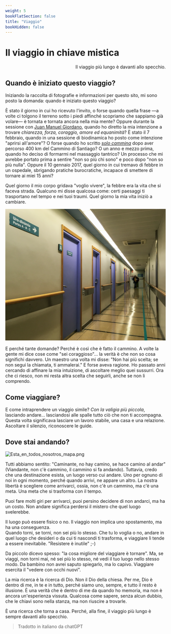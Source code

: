 ```yaml
---
weight: 5
bookFlatSection: false
title: "Viaggio"
bookHidden: false
---
```


# Il viaggio in chiave mistica

<div style="text-align: right">Il viaggio più lungo è davanti allo specchio.</div>

## Quando è iniziato questo viaggio?

Iniziando la raccolta di fotografie e informazioni per questo sito, mi sono posto la domanda: quando è iniziato questo viaggio?  

È stato il giorno in cui ho ricevuto l'invito, o forse quando quella frase —a volte ci tolgono il terreno sotto i piedi affinché scopriamo che sappiamo già volare— è tornata e tornata ancora nella mia mente? Oppure durante la sessione con [Juan Manuel Giordano](https://www.juanmanuelgiordano.com/), quando ho diretto la mia intenzione a trovare _chiarezza, forza, coraggio, amore ed equanimità_? È stato il 7 febbraio, quando in una sessione di biodinamica ho posto come intenzione "aprirsi all'amore"? O forse quando ho scritto _[solo cammina](https://susurros.fransimo.info/posts/2023/10/nueva_ribadesella/)_ dopo aver percorso 400 km del Cammino di Santiago? O un anno e mezzo prima, quando ho deciso di formarmi nel massaggio tantrico? Un processo che mi avrebbe portato prima a sentire "non so più chi sono" e poco dopo "non so più nulla". Oppure il 10 gennaio 2017, quel giorno in cui tremavo di febbre in un ospedale, sbrigando pratiche burocratiche, incapace di smettere di tornare ai miei 15 anni?  

Quel giorno il mio corpo gridava "voglio vivere", la febbre era la vita che si faceva strada. Qualcuno mi disse qualcosa come: certi paesaggi ti trasportano nel tempo e nei tuoi traumi. Quel giorno la mia vita iniziò a cambiare.  

![IMG_3027_Screenshot.png](IMG_3027_Screenshot.png)

E perché tante domande? Perché è così che è fatto il cammino. A volte la gente mi dice cose come "sei coraggioso"... la verità è che non so cosa significhi davvero. Un maestro una volta mi disse: "Non hai più scelta; se non segui la chiamata, ti ammalerai." E forse aveva ragione. Ho passato anni cercando di affinare la mia intuizione, di ascoltare meglio quei sussurri. Ora che ci riesco, non mi resta altra scelta che seguirli, anche se non li comprendo.  

## Come viaggiare?

E come intraprendere un viaggio simile? _Con la valigia più piccola_, lasciando andare... lasciandosi alle spalle tutto ciò che non ti accompagna. Questa volta significava lasciare un lavoro stabile, una casa e una relazione. Ascoltare il silenzio, riconoscere le guide.  

## Dove stai andando?

![Esta_en_todos_nosotros_mapa.png](/map/Esta_en_todos_nosotros_mapa.png)

Tutti abbiamo sentito: "Caminante, no hay camino, se hace camino al andar" (Viandante, non c'è cammino, il cammino si fa andando). Tuttavia, credo che una destinazione esista, un luogo verso cui andare. Uno per ognuno di noi in ogni momento, perché quando arrivi, ne appare un altro. La nostra libertà è scegliere come arrivarci, ossia, non c'è un cammino, ma c'è una meta. Una meta che si trasforma con il tempo.  

Puoi fare molti giri per arrivarci, puoi persino decidere di non andarci, ma ha un costo. Non andare significa perdersi il mistero che quel luogo svelerebbe.  

Il luogo può essere fisico o no. Il viaggio non implica uno spostamento, ma ha una conseguenza.  
Quando torni, se torni, non sei più lo stesso. Che tu lo voglia o no, andare in quel luogo che desideri o da cui ti nascondi ti trasforma, e viaggiare lì tende a essere inevitabile. "Resistere è inutile" ;-)

Da piccolo dicevo spesso: "la cosa migliore del viaggiare è tornare". Ma, se viaggi, non torni mai, né sei più lo stesso, né vedi il tuo luogo nello stesso modo. Da bambino non avrei saputo spiegarlo, ma lo capivo. Viaggiare esercita il "vedere con occhi nuovi".  

La mia ricerca è la ricerca di Dio. Non il Dio della chiesa. Per me, Dio è dentro di me, in te e in tutto, perché siamo uno, sempre, e tutto il resto è illusione. È una verità che è dentro di me da quando ho memoria, ma non è ancora un'esperienza vissuta. Qualcosa come sapere, senza alcun dubbio, che le chiavi sono nella stanza, ma non riuscire a trovarle.  

È una ricerca che torna a casa. Perché, alla fine, il viaggio più lungo è sempre davanti allo specchio.  

> Tradotto in italiano da chatGPT